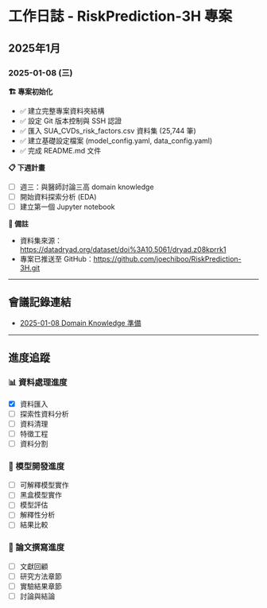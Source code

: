 # 工作日誌 - RiskPrediction-3H 專案

## 2025年1月

### 2025-01-08 (三)
**🏗️ 專案初始化**
- ✅ 建立完整專案資料夾結構
- ✅ 設定 Git 版本控制與 SSH 認證
- ✅ 匯入 SUA_CVDs_risk_factors.csv 資料集 (25,744 筆)
- ✅ 建立基礎設定檔案 (model_config.yaml, data_config.yaml)
- ✅ 完成 README.md 文件

**📋 下週計畫**
- [ ] 週三：與醫師討論三高 domain knowledge
- [ ] 開始資料探索分析 (EDA)
- [ ] 建立第一個 Jupyter notebook

**📝 備註**
- 資料集來源：https://datadryad.org/dataset/doi%3A10.5061/dryad.z08kprrk1
- 專案已推送至 GitHub：https://github.com/joechiboo/RiskPrediction-3H.git

---

## 會議記錄連結
- [2025-01-08 Domain Knowledge 準備](./meeting_notes/2025-01-08_domain_knowledge_prep.md)

---

## 進度追蹤

### 📊 資料處理進度
- [x] 資料匯入
- [ ] 探索性資料分析
- [ ] 資料清理
- [ ] 特徵工程
- [ ] 資料分割

### 🤖 模型開發進度
- [ ] 可解釋模型實作
- [ ] 黑盒模型實作
- [ ] 模型評估
- [ ] 解釋性分析
- [ ] 結果比較

### 📖 論文撰寫進度
- [ ] 文獻回顧
- [ ] 研究方法章節
- [ ] 實驗結果章節
- [ ] 討論與結論